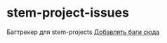 # stem-project-issues
Багтрекер для stem-projects
[Добавлять баги сюда](https://github.com/DenMesh/stem-project-issues/issues)
